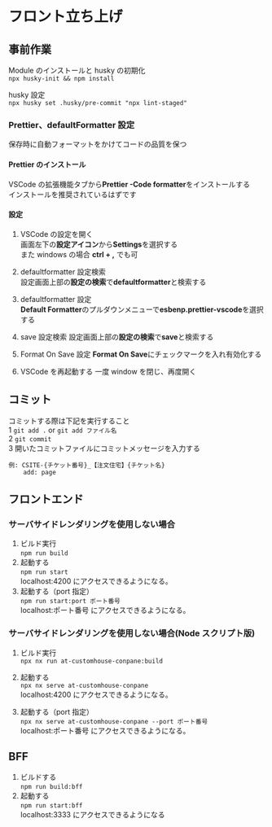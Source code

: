 # フロント立ち上げ

## 事前作業

Module のインストールと husky の初期化  
`npx husky-init && npm install`

husky 設定  
`npx husky set .husky/pre-commit "npx lint-staged"`

### Prettier、defaultFormatter 設定

保存時に自動フォーマットをかけてコードの品質を保つ

#### Prettier のインストール

VSCode の拡張機能タブから**Prettier -Code formatter**をインストールする  
インストールを推奨されているはずです

#### 設定

1. VSCode の設定を開く  
   画面左下の**設定アイコン**から**Settings**を選択する  
   また windows の場合 **ctrl + ,** でも可

2. defaultformatter 設定検索  
   設定画面上部の**設定の検索**で**defaultformatter**と検索する

3. defaultformatter 設定  
   **Default Formatter**のプルダウンメニューで**esbenp.prettier-vscode**を選択する

4. save 設定検索
   設定画面上部の**設定の検索**で**save**と検索する

5. Format On Save 設定
   **Format On Save**にチェックマークを入れ有効化する

6. VSCode を再起動する
   一度 window を閉じ、再度開く

## コミット

コミットする際は下記を実行すること  
1 `git add .` or `git add ファイル名`  
2 `git commit`  
3 開いたコミットファイルにコミットメッセージを入力する

```text
例: CSITE-{チケット番号}_【注文住宅】{チケット名}
    add: page
```

## フロントエンド

### **サーバサイドレンダリングを使用しない場合**

1. ビルド実行  
   `npm run build`
2. 起動する  
   `npm run start`  
    localhost:4200 にアクセスできるようになる。
3. 起動する（port 指定）  
   `npm run start:port ポート番号`  
    localhost:ポート番号 にアクセスできるようになる。

### **サーバサイドレンダリングを使用しない場合(Node スクリプト版)**

1. ビルド実行  
   `npx nx run at-customhouse-conpane:build`

2. 起動する  
   `npx nx serve at-customhouse-conpane`  
    localhost:4200 にアクセスできるようになる。

3. 起動する（port 指定）  
    `npx nx serve at-customhouse-conpane --port ポート番号`  
   localhost:ポート番号 にアクセスできるようになる。

## BFF

1. ビルドする  
   `npm run build:bff`
2. 起動する  
   `npm run start:bff`  
   localhost:3333 にアクセスできるようになる
